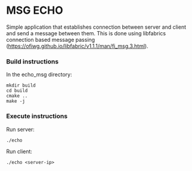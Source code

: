 # MSG ECHO

Simple application that establishes connection between server and client and send a message between them. This is done using libfabrics connection based message passing (https://ofiwg.github.io/libfabric/v1.1.1/man/fi_msg.3.html).

### Build instructions

In the echo_msg directory:

```
mkdir build
cd build
cmake ..
make -j
```

### Execute instructions

Run server:

`./echo`

Run client:

`./echo <server-ip>`